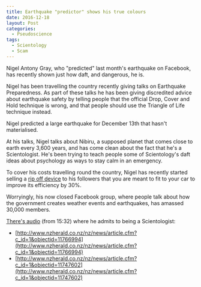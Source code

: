 ```yaml
---
title: Earthquake "predictor" shows his true colours
date: 2016-12-18
layout: Post
categories:
  - Pseudoscience
tags:
  - Scientology
  - Scam
---
```


Nigel Antony Gray, who "predicted" last month's earthquake on Facebook, has recently shown just how daft, and dangerous, he is.

<!-- more -->

Nigel has been travelling the country recently giving talks on Earthquake Preparedness. As part of these talks he has been giving discredited advice about earthquake safety by telling people that the official Drop, Cover and Hold technique is wrong, and that people should use the Triangle of Life technique instead.

Nigel predicted a large earthquake for December 13th that hasn't materialised.

At his talks, Nigel talks about Nibiru, a supposed planet that comes close to earth every 3,600 years, and has come clean about the fact that he's a Scientologist. He's been trying to teach people some of Scientology's daft ideas about psychology as ways to stay calm in an emergency.

To cover his costs travelling round the country, Nigel has recently started selling a [rip off device](http://cleanturbonewzealand.yolasite.com/) to his followers that you are meant to fit to your car to improve its efficiency by 30%.

Worryingly, his now closed Facebook group, where people talk about how the government creates weather events and earthquakes, has amassed 30,000 members.

[There's audio](https://www.facebook.com/sccrrrreeeewiiiee/videos/10208407538731707/) (from 15:32) where he admits to being a Scientologist:

- [http://www.nzherald.co.nz/nz/news/article.cfm?c_id=1&objectid=11766994](http://www.nzherald.co.nz/nz/news/article.cfm?c_id=1&objectid=11766994)
- [http://www.nzherald.co.nz/nz/news/article.cfm?c_id=1&objectid=11747602](http://www.nzherald.co.nz/nz/news/article.cfm?c_id=1&objectid=11747602)
